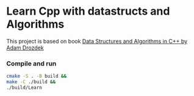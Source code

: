 # Learn Cpp with datastructs and Algorithms

<p>
This project is based on book 
<a href="https://www.amazon.com/Data-Structures-Algorithms-Adam-Drozdek/dp/1133608426/?_encoding=UTF8&pd_rd_w=cKhsf&content-id=amzn1.sym.ed85217c-14c9-4aa0-b248-e47393e2ce12&pf_rd_p=ed85217c-14c9-4aa0-b248-e47393e2ce12&pf_rd_r=130-1008269-1056526&pd_rd_wg=9vnZN&pd_rd_r=6648e777-ace4-403c-9a39-81ee28721399&ref_=aufs_ap_sc_dsk">Data Structures and Algorithms in C++ by Adam Drozdek </a>

</p>


### Compile and run
```zsh
cmake -S . -B build &&
make -C ./build &&
./build/Learn
```
